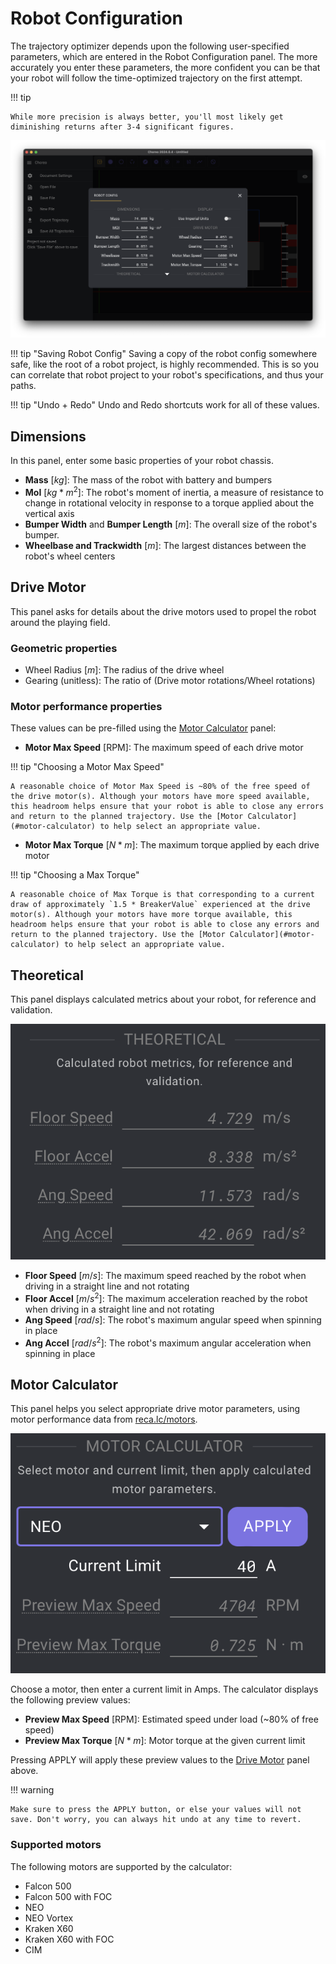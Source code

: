 # Robot Configuration

The trajectory optimizer depends upon the following user-specified parameters, which are entered in the Robot Configuration panel. The more accurately you enter these parameters, the more confident you can be that your robot will follow the time-optimized trajectory on the first attempt.

!!! tip

    While more precision is always better, you'll most likely get diminishing returns after 3-4 significant figures.

![Document Settings](../media/document-settings.png)

!!! tip "Saving Robot Config"
    Saving a copy of the robot config somewhere safe, like the root of a robot project, is highly recommended. This is so you can correlate that robot project to your robot's specifications, and thus your paths.

!!! tip "Undo + Redo"
    Undo and Redo shortcuts work for all of these values.

## Dimensions

In this panel, enter some basic properties of your robot chassis.

- **Mass** $[kg]$: The mass of the robot with battery and bumpers
- **MoI** $[kg * m^2]$: The robot's moment of inertia, a measure of resistance to change in rotational velocity in response to a torque applied about the vertical axis
- **Bumper Width** and **Bumper Length** $[m]$: The overall size of the robot's bumper.
- **Wheelbase and Trackwidth** $[m]$: The largest distances between the robot's wheel centers

## Drive Motor

This panel asks for details about the drive motors used to propel the robot around the playing field.

### Geometric properties

- Wheel Radius $[m]$: The radius of the drive wheel
- Gearing (unitless): The ratio of $(\text{Drive motor rotations} / \text{Wheel rotations})$

### Motor performance properties

These values can be pre-filled using the [Motor Calculator](#motor-calculator) panel:

- **Motor Max Speed** $[\text{RPM}]$: The maximum speed of each drive motor

!!! tip "Choosing a Motor Max Speed"

    A reasonable choice of Motor Max Speed is ~80% of the free speed of the drive motor(s). Although your motors have more speed available, this headroom helps ensure that your robot is able to close any errors and return to the planned trajectory. Use the [Motor Calculator](#motor-calculator) to help select an appropriate value.

- **Motor Max Torque** $[N * m]$: The maximum torque applied by each drive motor

!!! tip "Choosing a Max Torque"

    A reasonable choice of Max Torque is that corresponding to a current draw of approximately `1.5 * BreakerValue` experienced at the drive motor(s). Although your motors have more torque available, this headroom helps ensure that your robot is able to close any errors and return to the planned trajectory. Use the [Motor Calculator](#motor-calculator) to help select an appropriate value.

## Theoretical

This panel displays calculated metrics about your robot, for reference and validation.

![robot-config-theoretical.png](../media/robot-config-theoretical.png)

- **Floor Speed** $[m/s]$: The maximum speed reached by the robot when driving in a straight line and not rotating
- **Floor Accel** $[m/s^2]$: The maximum acceleration reached by the robot when driving in a straight line and not rotating
- **Ang Speed** $[rad/s]$: The robot's maximum angular speed when spinning in place
- **Ang Accel** $[rad/s^2]$: The robot's maximum angular acceleration when spinning in place

## Motor Calculator

This panel helps you select appropriate drive motor parameters, using motor performance data from [reca.lc/motors](https://reca.lc/motors).

![robot-config-motor-calculator](../media/robot-config-motor-calculator.png)

Choose a motor, then enter a current limit in Amps. The calculator displays the following preview values:

- **Preview Max Speed** $[\text{RPM}]$: Estimated speed under load (~80% of free speed)
- **Preview Max Torque** $[N * m]$: Motor torque at the given current limit

Pressing APPLY will apply these preview values to the [Drive Motor](#drive-motor) panel above.

!!! warning

    Make sure to press the APPLY button, or else your values will not save. Don't worry, you can always hit undo at any time to revert.

### Supported motors

The following motors are supported by the calculator:

- Falcon 500
- Falcon 500 with FOC
- NEO
- NEO Vortex
- Kraken X60
- Kraken X60 with FOC
- CIM
